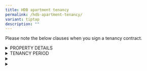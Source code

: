 ```yaml
---
title: HDB apartment tenancy
permalink: /hdb-apartment-tenancy/
variant: tiptap
description: ""
---
```

<p>Please note the below clauses when you sign a tenancy contract.</p>
<div data-type="detailGroup" class="isomer-accordion-group isomer-accordion isomer-accordion-white">
<details class="isomer-details">
<summary>PROPERTY DETAILS</summary>
<div data-type="detailsContent" class="isomer-details-content">
<p></p>
<p>The Landlord agrees to rent out the property located at <strong>[Full Address of HDB Flat]</strong> ("the
Property") to the Tenant.</p>
</div>
</details>
</div>
<div data-type="detailGroup" class="isomer-accordion-group isomer-accordion isomer-accordion-white">
<details class="isomer-details">
<summary>TENANCY PERIOD</summary>
<div data-type="detailsContent" class="isomer-details-content">
<p>The tenancy will last <strong>[X] months</strong>, starting from <strong>[Start Date]</strong> and
ending on <strong>[End Date]</strong>.</p>
</div>
</details>
</div>
<div data-type="detailGroup" class="isomer-accordion-group isomer-accordion isomer-accordion-white">
<details class="isomer-details">
<summary></summary>
<div data-type="detailsContent" class="isomer-details-content">
<p></p>
</div>
</details>
</div>
<div data-type="detailGroup" class="isomer-accordion-group isomer-accordion isomer-accordion-white">
<details class="isomer-details">
<summary></summary>
<div data-type="detailsContent" class="isomer-details-content">
<h4></h4>
</div>
</details>
</div>
<p></p>